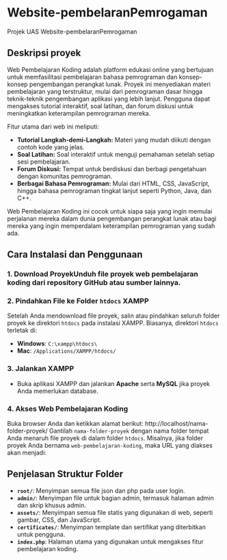 # Website-pembelaranPemrogaman
Projek UAS Website-pembelaranPemrogaman

## Deskripsi proyek
Web Pembelajaran Koding adalah platform edukasi online yang bertujuan untuk memfasilitasi pembelajaran bahasa pemrograman dan konsep-konsep pengembangan perangkat lunak. Proyek ini menyediakan materi pembelajaran yang terstruktur, mulai dari pemrograman dasar hingga teknik-teknik pengembangan aplikasi yang lebih lanjut. Pengguna dapat mengakses tutorial interaktif, soal latihan, dan forum diskusi untuk meningkatkan keterampilan pemrograman mereka.

Fitur utama dari web ini meliputi:
- **Tutorial Langkah-demi-Langkah:** Materi yang mudah diikuti dengan contoh kode yang jelas.
- **Soal Latihan:** Soal interaktif untuk menguji pemahaman setelah setiap sesi pembelajaran.
- **Forum Diskusi:** Tempat untuk berdiskusi dan berbagi pengetahuan dengan komunitas pemrograman.
- **Berbagai Bahasa Pemrograman:** Mulai dari HTML, CSS, JavaScript, hingga bahasa pemrograman tingkat lanjut seperti Python, Java, dan C++.

Web Pembelajaran Koding ini cocok untuk siapa saja yang ingin memulai perjalanan mereka dalam dunia pengembangan perangkat lunak atau bagi mereka yang ingin memperdalam keterampilan pemrograman yang sudah ada.


## Cara Instalasi dan Penggunaan

### 1. Download ProyekUnduh file proyek web pembelajaran koding dari repository GitHub atau sumber lainnya.

### 2. Pindahkan File ke Folder `htdocs` XAMPP
Setelah Anda mendownload file proyek, salin atau pindahkan seluruh folder proyek ke direktori `htdocs` pada instalasi XAMPP. Biasanya, direktori `htdocs` terletak di:
- **Windows**: `C:\xampp\htdocs\`
- **Mac**: `/Applications/XAMPP/htdocs/`

### 3. Jalankan XAMPP
- Buka aplikasi XAMPP dan jalankan **Apache** serta **MySQL** jika proyek Anda memerlukan database.
  
### 4. Akses Web Pembelajaran Koding
Buka browser Anda dan ketikkan alamat berikut: http://localhost/nama-folder-proyek/
Gantilah `nama-folder-proyek` dengan nama folder tempat Anda menaruh file proyek di dalam folder `htdocs`. Misalnya, jika folder proyek Anda bernama `web-pembelajaran-koding`, maka URL yang diakses akan menjadi:

## Penjelasan Struktur Folder

- **`root/`**: Menyimpan semua file json dan php pada user login.
- **`admin/`**: Menyimpan file untuk bagian admin, termasuk halaman admin dan skrip khusus admin.
- **`assets/`**: Menyimpan semua file statis yang digunakan di web, seperti gambar, CSS, dan JavaScript.
- **`certificates/`**: Menyimpan template dan sertifikat yang diterbitkan untuk pengguna.
- **`index.php`**: Halaman utama yang digunakan untuk mengakses fitur pembelajaran koding.
